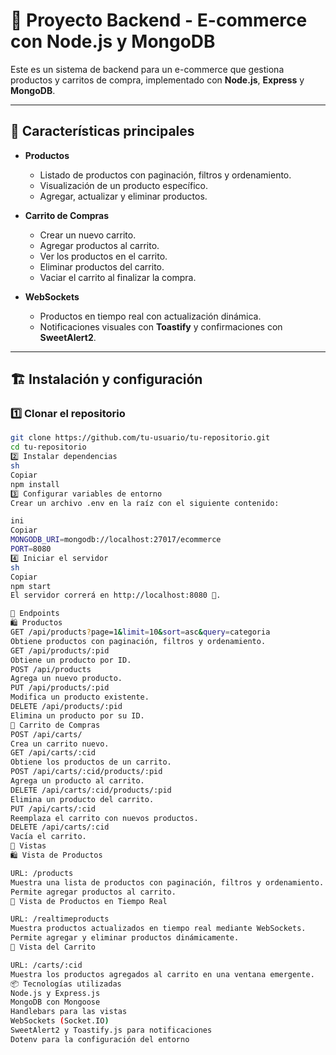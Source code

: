 # 🛒 Proyecto Backend - E-commerce con Node.js y MongoDB

Este es un sistema de backend para un e-commerce que gestiona productos y carritos de compra, implementado con **Node.js**, **Express** y **MongoDB**.

---

## 🚀 Características principales

- **Productos**
  - Listado de productos con paginación, filtros y ordenamiento.
  - Visualización de un producto específico.
  - Agregar, actualizar y eliminar productos.

- **Carrito de Compras**
  - Crear un nuevo carrito.
  - Agregar productos al carrito.
  - Ver los productos en el carrito.
  - Eliminar productos del carrito.
  - Vaciar el carrito al finalizar la compra.

- **WebSockets**
  - Productos en tiempo real con actualización dinámica.
  - Notificaciones visuales con **Toastify** y confirmaciones con **SweetAlert2**.

---

## 🏗️ Instalación y configuración

### 1️⃣ Clonar el repositorio

```sh
git clone https://github.com/tu-usuario/tu-repositorio.git
cd tu-repositorio
2️⃣ Instalar dependencias
sh
Copiar
npm install
3️⃣ Configurar variables de entorno
Crear un archivo .env en la raíz con el siguiente contenido:

ini
Copiar
MONGODB_URI=mongodb://localhost:27017/ecommerce
PORT=8080
4️⃣ Iniciar el servidor
sh
Copiar
npm start
El servidor correrá en http://localhost:8080 🚀.

📌 Endpoints
🛍️ Productos
GET /api/products?page=1&limit=10&sort=asc&query=categoria
Obtiene productos con paginación, filtros y ordenamiento.
GET /api/products/:pid
Obtiene un producto por ID.
POST /api/products
Agrega un nuevo producto.
PUT /api/products/:pid
Modifica un producto existente.
DELETE /api/products/:pid
Elimina un producto por su ID.
🛒 Carrito de Compras
POST /api/carts/
Crea un carrito nuevo.
GET /api/carts/:cid
Obtiene los productos de un carrito.
POST /api/carts/:cid/products/:pid
Agrega un producto al carrito.
DELETE /api/carts/:cid/products/:pid
Elimina un producto del carrito.
PUT /api/carts/:cid
Reemplaza el carrito con nuevos productos.
DELETE /api/carts/:cid
Vacía el carrito.
🎨 Vistas
🛍️ Vista de Productos

URL: /products
Muestra una lista de productos con paginación, filtros y ordenamiento.
Permite agregar productos al carrito.
🔄 Vista de Productos en Tiempo Real

URL: /realtimeproducts
Muestra productos actualizados en tiempo real mediante WebSockets.
Permite agregar y eliminar productos dinámicamente.
🛒 Vista del Carrito

URL: /carts/:cid
Muestra los productos agregados al carrito en una ventana emergente.
📦 Tecnologías utilizadas
Node.js y Express.js
MongoDB con Mongoose
Handlebars para las vistas
WebSockets (Socket.IO)
SweetAlert2 y Toastify.js para notificaciones
Dotenv para la configuración del entorno
